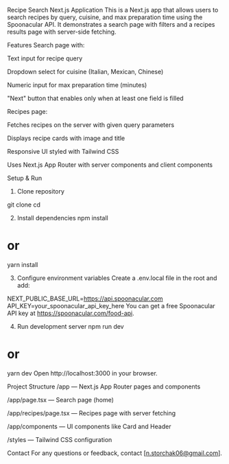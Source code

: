 Recipe Search Next.js Application
This is a Next.js app that allows users to search recipes by query, cuisine, and max preparation time using the Spoonacular API. It demonstrates a search page with filters and a recipes results page with server-side fetching.

Features
Search page with:

Text input for recipe query

Dropdown select for cuisine (Italian, Mexican, Chinese)

Numeric input for max preparation time (minutes)

"Next" button that enables only when at least one field is filled

Recipes page:

Fetches recipes on the server with given query parameters

Displays recipe cards with image and title

Responsive UI styled with Tailwind CSS

Uses Next.js App Router with server components and client components

Setup & Run
1. Clone repository

git clone <repo-url>
cd <repo-folder>

2. Install dependencies
npm install
# or
yarn install

3. Configure environment variables
Create a .env.local file in the root and add:

NEXT_PUBLIC_BASE_URL=https://api.spoonacular.com
API_KEY=your_spoonacular_api_key_here
You can get a free Spoonacular API key at https://spoonacular.com/food-api.

4. Run development server
npm run dev
# or
yarn dev
Open http://localhost:3000 in your browser.

Project Structure
/app — Next.js App Router pages and components

/app/page.tsx — Search page (home)

/app/recipes/page.tsx — Recipes page with server fetching

/app/components — UI components like Card and Header

/styles — Tailwind CSS configuration


Contact
For any questions or feedback, contact [n.storchak06@gmail.com].

